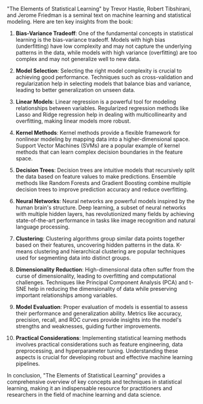 "The Elements of Statistical Learning" by Trevor Hastie, Robert Tibshirani, and Jerome Friedman is a seminal text on machine learning and statistical modeling. Here are ten key insights from the book:

1. **Bias-Variance Tradeoff**: One of the fundamental concepts in statistical learning is the bias-variance tradeoff. Models with high bias (underfitting) have low complexity and may not capture the underlying patterns in the data, while models with high variance (overfitting) are too complex and may not generalize well to new data.

2. **Model Selection**: Selecting the right model complexity is crucial to achieving good performance. Techniques such as cross-validation and regularization help in selecting models that balance bias and variance, leading to better generalization on unseen data.

3. **Linear Models**: Linear regression is a powerful tool for modeling relationships between variables. Regularized regression methods like Lasso and Ridge regression help in dealing with multicollinearity and overfitting, making linear models more robust.

4. **Kernel Methods**: Kernel methods provide a flexible framework for nonlinear modeling by mapping data into a higher-dimensional space. Support Vector Machines (SVMs) are a popular example of kernel methods that can learn complex decision boundaries in the feature space.

5. **Decision Trees**: Decision trees are intuitive models that recursively split the data based on feature values to make predictions. Ensemble methods like Random Forests and Gradient Boosting combine multiple decision trees to improve prediction accuracy and reduce overfitting.

6. **Neural Networks**: Neural networks are powerful models inspired by the human brain's structure. Deep learning, a subset of neural networks with multiple hidden layers, has revolutionized many fields by achieving state-of-the-art performance in tasks like image recognition and natural language processing.

7. **Clustering**: Clustering algorithms group similar data points together based on their features, uncovering hidden patterns in the data. K-means clustering and hierarchical clustering are popular techniques used for segmenting data into distinct groups.

8. **Dimensionality Reduction**: High-dimensional data often suffer from the curse of dimensionality, leading to overfitting and computational challenges. Techniques like Principal Component Analysis (PCA) and t-SNE help in reducing the dimensionality of data while preserving important relationships among variables.

9. **Model Evaluation**: Proper evaluation of models is essential to assess their performance and generalization ability. Metrics like accuracy, precision, recall, and ROC curves provide insights into the model's strengths and weaknesses, guiding further improvements.

10. **Practical Considerations**: Implementing statistical learning methods involves practical considerations such as feature engineering, data preprocessing, and hyperparameter tuning. Understanding these aspects is crucial for developing robust and effective machine learning pipelines.

In conclusion, "The Elements of Statistical Learning" provides a comprehensive overview of key concepts and techniques in statistical learning, making it an indispensable resource for practitioners and researchers in the field of machine learning and data science.